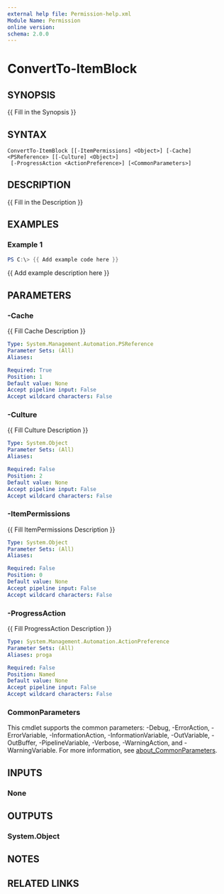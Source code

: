 ```yaml
---
external help file: Permission-help.xml
Module Name: Permission
online version:
schema: 2.0.0
---
```


# ConvertTo-ItemBlock

## SYNOPSIS
{{ Fill in the Synopsis }}

## SYNTAX

```
ConvertTo-ItemBlock [[-ItemPermissions] <Object>] [-Cache] <PSReference> [[-Culture] <Object>]
 [-ProgressAction <ActionPreference>] [<CommonParameters>]
```

## DESCRIPTION
{{ Fill in the Description }}

## EXAMPLES

### Example 1
```powershell
PS C:\> {{ Add example code here }}
```

{{ Add example description here }}

## PARAMETERS

### -Cache
{{ Fill Cache Description }}

```yaml
Type: System.Management.Automation.PSReference
Parameter Sets: (All)
Aliases:

Required: True
Position: 1
Default value: None
Accept pipeline input: False
Accept wildcard characters: False
```

### -Culture
{{ Fill Culture Description }}

```yaml
Type: System.Object
Parameter Sets: (All)
Aliases:

Required: False
Position: 2
Default value: None
Accept pipeline input: False
Accept wildcard characters: False
```

### -ItemPermissions
{{ Fill ItemPermissions Description }}

```yaml
Type: System.Object
Parameter Sets: (All)
Aliases:

Required: False
Position: 0
Default value: None
Accept pipeline input: False
Accept wildcard characters: False
```

### -ProgressAction
{{ Fill ProgressAction Description }}

```yaml
Type: System.Management.Automation.ActionPreference
Parameter Sets: (All)
Aliases: proga

Required: False
Position: Named
Default value: None
Accept pipeline input: False
Accept wildcard characters: False
```

### CommonParameters
This cmdlet supports the common parameters: -Debug, -ErrorAction, -ErrorVariable, -InformationAction, -InformationVariable, -OutVariable, -OutBuffer, -PipelineVariable, -Verbose, -WarningAction, and -WarningVariable. For more information, see [about_CommonParameters](http://go.microsoft.com/fwlink/?LinkID=113216).

## INPUTS

### None

## OUTPUTS

### System.Object
## NOTES

## RELATED LINKS
